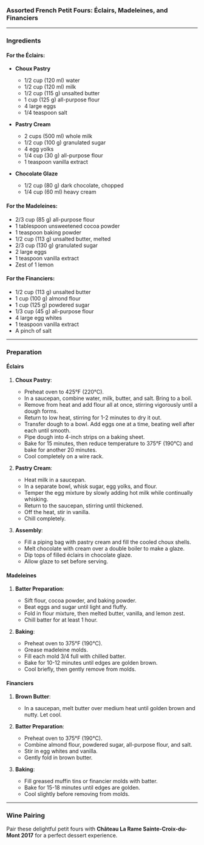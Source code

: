 ### Assorted French Petit Fours: Éclairs, Madeleines, and Financiers


---

### Ingredients
#### For the Éclairs:
- **Choux Pastry**
  - 1/2 cup (120 ml) water
  - 1/2 cup (120 ml) milk
  - 1/2 cup (115 g) unsalted butter
  - 1 cup (125 g) all-purpose flour
  - 4 large eggs
  - 1/4 teaspoon salt
  
- **Pastry Cream**
  - 2 cups (500 ml) whole milk
  - 1/2 cup (100 g) granulated sugar
  - 4 egg yolks
  - 1/4 cup (30 g) all-purpose flour
  - 1 teaspoon vanilla extract

- **Chocolate Glaze**
  - 1/2 cup (80 g) dark chocolate, chopped
  - 1/4 cup (60 ml) heavy cream

#### For the Madeleines:
- 2/3 cup (85 g) all-purpose flour
- 1 tablespoon unsweetened cocoa powder
- 1 teaspoon baking powder
- 1/2 cup (113 g) unsalted butter, melted
- 2/3 cup (130 g) granulated sugar
- 2 large eggs
- 1 teaspoon vanilla extract
- Zest of 1 lemon

#### For the Financiers:
- 1/2 cup (113 g) unsalted butter
- 1 cup (100 g) almond flour
- 1 cup (125 g) powdered sugar
- 1/3 cup (45 g) all-purpose flour
- 4 large egg whites
- 1 teaspoon vanilla extract
- A pinch of salt  

---

### Preparation

#### Éclairs
1. **Choux Pastry**:
   - Preheat oven to 425°F (220°C).
   - In a saucepan, combine water, milk, butter, and salt. Bring to a boil.
   - Remove from heat and add flour all at once, stirring vigorously until a dough forms.
   - Return to low heat, stirring for 1-2 minutes to dry it out.
   - Transfer dough to a bowl. Add eggs one at a time, beating well after each until smooth.
   - Pipe dough into 4-inch strips on a baking sheet.
   - Bake for 15 minutes, then reduce temperature to 375°F (190°C) and bake for another 20 minutes.
   - Cool completely on a wire rack.

2. **Pastry Cream**:
   - Heat milk in a saucepan.
   - In a separate bowl, whisk sugar, egg yolks, and flour.
   - Temper the egg mixture by slowly adding hot milk while continually whisking.
   - Return to the saucepan, stirring until thickened.
   - Off the heat, stir in vanilla.
   - Chill completely.

3. **Assembly**:
   - Fill a piping bag with pastry cream and fill the cooled choux shells.
   - Melt chocolate with cream over a double boiler to make a glaze.
   - Dip tops of filled éclairs in chocolate glaze.
   - Allow glaze to set before serving.

#### Madeleines
1. **Batter Preparation**:
   - Sift flour, cocoa powder, and baking powder.
   - Beat eggs and sugar until light and fluffy.
   - Fold in flour mixture, then melted butter, vanilla, and lemon zest.
   - Chill batter for at least 1 hour.

2. **Baking**:
   - Preheat oven to 375°F (190°C).
   - Grease madeleine molds.
   - Fill each mold 3/4 full with chilled batter.
   - Bake for 10-12 minutes until edges are golden brown.
   - Cool briefly, then gently remove from molds.

#### Financiers
1. **Brown Butter**:
   - In a saucepan, melt butter over medium heat until golden brown and nutty. Let cool.

2. **Batter Preparation**:
   - Preheat oven to 375°F (190°C).
   - Combine almond flour, powdered sugar, all-purpose flour, and salt.
   - Stir in egg whites and vanilla.
   - Gently fold in brown butter.

3. **Baking**:
   - Fill greased muffin tins or financier molds with batter.
   - Bake for 15-18 minutes until edges are golden.
   - Cool slightly before removing from molds.

---

### Wine Pairing
Pair these delightful petit fours with **Château La Rame Sainte-Croix-du-Mont 2017** for a perfect dessert experience.